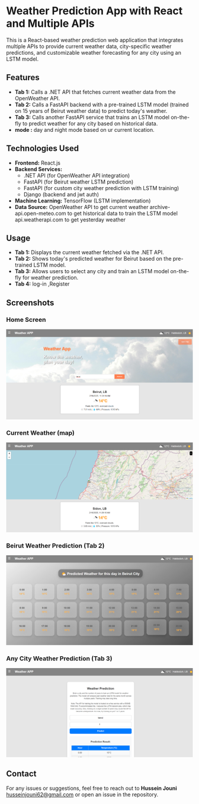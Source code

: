 # Weather Prediction App with React and Multiple APIs

This is a React-based weather prediction web application that integrates multiple APIs to provide current weather data, city-specific weather predictions, and customizable weather forecasting for any city using an LSTM model.

## Features
- **Tab 1:** Calls a .NET API that fetches current weather data from the OpenWeather API.
- **Tab 2:** Calls a FastAPI backend with a pre-trained LSTM model (trained on 15 years of Beirut weather data) to predict today's weather.
- **Tab 3:** Calls another FastAPI service that trains an LSTM model on-the-fly to predict weather for any city based on historical data.
- **mode :** day and night mode based on ur current location.

## Technologies Used
- **Frontend:** React.js
- **Backend Services:**
  - .NET API (for OpenWeather API integration)
  - FastAPI (for Beirut weather LSTM prediction)
  - FastAPI (for custom city weather prediction with LSTM training)
  - Django (backend and jwt auth)
- **Machine Learning:** TensorFlow (LSTM implementation)
- **Data Source:**
      OpenWeather API to get current weather
      archive-api.open-meteo.com to get historical data to train the LSTM model
      api.weatherapi.com to get yesterday weather


## Usage
- **Tab 1:** Displays the current weather fetched via the .NET API.
- **Tab 2:** Shows today's predicted weather for Beirut based on the pre-trained LSTM model.
- **Tab 3:** Allows users to select any city and train an LSTM model on-the-fly for weather prediction.
- **Tab 4:** log-in ,Register

## Screenshots
### Home Screen
![Home Screen](screenshots/home.png)

### Current Weather (map)
![Current Weather](screenshots/current_weather.png)

### Beirut Weather Prediction (Tab 2)
![Beirut Weather Prediction](screenshots/beirut_prediction.png)

### Any City Weather Prediction (Tab 3)
![Any City Prediction](screenshots/any_city_prediction.png)

## Contact
For any issues or suggestions, feel free to reach out to **Hussein Jouni** husseinjouni62@gmail.com or open an issue in the repository.
